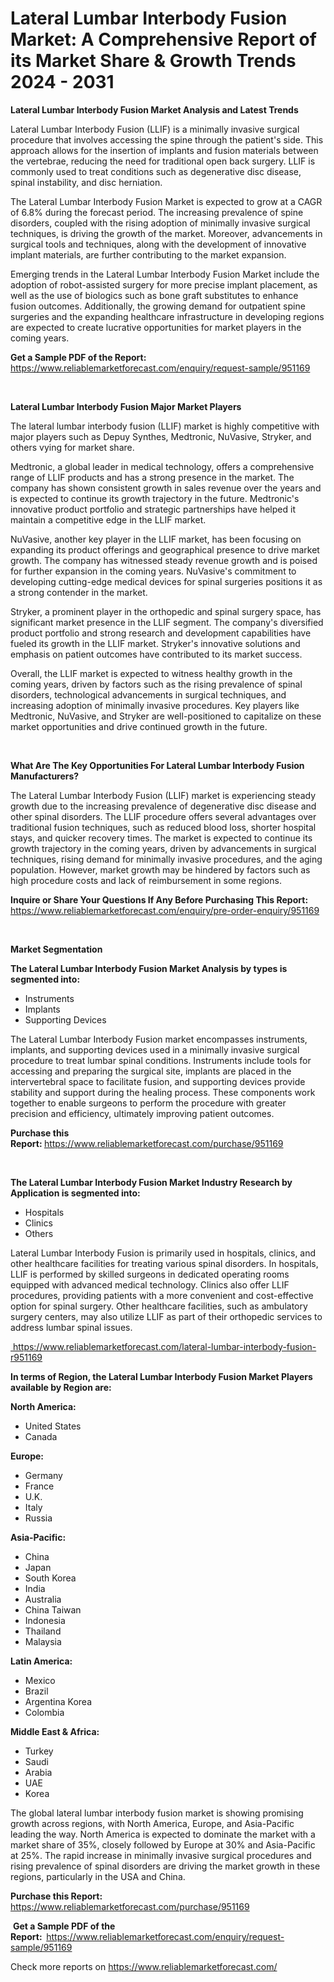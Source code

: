 <p><h1>Lateral Lumbar Interbody Fusion Market: A Comprehensive Report of its Market Share & Growth Trends 2024 - 2031</h1></p><p><strong>Lateral Lumbar Interbody Fusion Market Analysis and Latest Trends</strong></p>
<p><p>Lateral Lumbar Interbody Fusion (LLIF) is a minimally invasive surgical procedure that involves accessing the spine through the patient's side. This approach allows for the insertion of implants and fusion materials between the vertebrae, reducing the need for traditional open back surgery. LLIF is commonly used to treat conditions such as degenerative disc disease, spinal instability, and disc herniation.</p><p>The Lateral Lumbar Interbody Fusion Market is expected to grow at a CAGR of 6.8% during the forecast period. The increasing prevalence of spine disorders, coupled with the rising adoption of minimally invasive surgical techniques, is driving the growth of the market. Moreover, advancements in surgical tools and techniques, along with the development of innovative implant materials, are further contributing to the market expansion.</p><p>Emerging trends in the Lateral Lumbar Interbody Fusion Market include the adoption of robot-assisted surgery for more precise implant placement, as well as the use of biologics such as bone graft substitutes to enhance fusion outcomes. Additionally, the growing demand for outpatient spine surgeries and the expanding healthcare infrastructure in developing regions are expected to create lucrative opportunities for market players in the coming years.</p></p>
<p><strong>Get a Sample PDF of the Report:&nbsp;</strong> <a href="https://www.reliablemarketforecast.com/enquiry/request-sample/951169">https://www.reliablemarketforecast.com/enquiry/request-sample/951169</a></p>
<p>&nbsp;</p>
<p><strong>Lateral Lumbar Interbody Fusion Major Market Players</strong></p>
<p><p>The lateral lumbar interbody fusion (LLIF) market is highly competitive with major players such as Depuy Synthes, Medtronic, NuVasive, Stryker, and others vying for market share. </p><p>Medtronic, a global leader in medical technology, offers a comprehensive range of LLIF products and has a strong presence in the market. The company has shown consistent growth in sales revenue over the years and is expected to continue its growth trajectory in the future. Medtronic's innovative product portfolio and strategic partnerships have helped it maintain a competitive edge in the LLIF market.</p><p>NuVasive, another key player in the LLIF market, has been focusing on expanding its product offerings and geographical presence to drive market growth. The company has witnessed steady revenue growth and is poised for further expansion in the coming years. NuVasive's commitment to developing cutting-edge medical devices for spinal surgeries positions it as a strong contender in the market.</p><p>Stryker, a prominent player in the orthopedic and spinal surgery space, has significant market presence in the LLIF segment. The company's diversified product portfolio and strong research and development capabilities have fueled its growth in the LLIF market. Stryker's innovative solutions and emphasis on patient outcomes have contributed to its market success.</p><p>Overall, the LLIF market is expected to witness healthy growth in the coming years, driven by factors such as the rising prevalence of spinal disorders, technological advancements in surgical techniques, and increasing adoption of minimally invasive procedures. Key players like Medtronic, NuVasive, and Stryker are well-positioned to capitalize on these market opportunities and drive continued growth in the future.</p></p>
<p>&nbsp;</p>
<p><strong>What Are The Key Opportunities For Lateral Lumbar Interbody Fusion Manufacturers?</strong></p>
<p><p>The Lateral Lumbar Interbody Fusion (LLIF) market is experiencing steady growth due to the increasing prevalence of degenerative disc disease and other spinal disorders. The LLIF procedure offers several advantages over traditional fusion techniques, such as reduced blood loss, shorter hospital stays, and quicker recovery times. The market is expected to continue its growth trajectory in the coming years, driven by advancements in surgical techniques, rising demand for minimally invasive procedures, and the aging population. However, market growth may be hindered by factors such as high procedure costs and lack of reimbursement in some regions.</p></p>
<p><strong>Inquire or Share Your Questions If Any Before Purchasing This Report:</strong> <a href="https://www.reliablemarketforecast.com/enquiry/pre-order-enquiry/951169">https://www.reliablemarketforecast.com/enquiry/pre-order-enquiry/951169</a></p>
<p>&nbsp;</p>
<p><strong>Market Segmentation</strong></p>
<p><strong>The Lateral Lumbar Interbody Fusion Market Analysis by types is segmented into:</strong></p>
<p><ul><li>Instruments</li><li>Implants</li><li>Supporting Devices</li></ul></p>
<p><p>The Lateral Lumbar Interbody Fusion market encompasses instruments, implants, and supporting devices used in a minimally invasive surgical procedure to treat lumbar spinal conditions. Instruments include tools for accessing and preparing the surgical site, implants are placed in the intervertebral space to facilitate fusion, and supporting devices provide stability and support during the healing process. These components work together to enable surgeons to perform the procedure with greater precision and efficiency, ultimately improving patient outcomes.</p></p>
<p><strong>Purchase this Report:&nbsp;</strong><a href="https://www.reliablemarketforecast.com/purchase/951169">https://www.reliablemarketforecast.com/purchase/951169</a></p>
<p>&nbsp;</p>
<p><strong>The Lateral Lumbar Interbody Fusion Market Industry Research by Application is segmented into:</strong></p>
<p><ul><li>Hospitals</li><li>Clinics</li><li>Others</li></ul></p>
<p><p>Lateral Lumbar Interbody Fusion is primarily used in hospitals, clinics, and other healthcare facilities for treating various spinal disorders. In hospitals, LLIF is performed by skilled surgeons in dedicated operating rooms equipped with advanced medical technology. Clinics also offer LLIF procedures, providing patients with a more convenient and cost-effective option for spinal surgery. Other healthcare facilities, such as ambulatory surgery centers, may also utilize LLIF as part of their orthopedic services to address lumbar spinal issues.</p></p>
<p><a href="https://www.reliablemarketforecast.com/lateral-lumbar-interbody-fusion-r951169">&nbsp;https://www.reliablemarketforecast.com/lateral-lumbar-interbody-fusion-r951169</a></p>
<p><strong>In terms of Region, the Lateral Lumbar Interbody Fusion Market Players available by Region are:</strong></p>
<p>
    <p> <strong> North America: </strong>
        <ul>
            <li>United States</li>
            <li>Canada</li>
        </ul>
        </p> 
    <p> <strong> Europe: </strong>
        <ul>
            <li>Germany</li>
            <li>France</li>
            <li>U.K.</li>
            <li>Italy</li>
            <li>Russia</li>
        </ul>
        </p> 
    <p> <strong> Asia-Pacific: </strong>
        <ul>
            <li>China</li>
            <li>Japan</li>
            <li>South Korea</li>
            <li>India</li>
            <li>Australia</li>
            <li>China Taiwan</li>
            <li>Indonesia</li>
            <li>Thailand</li>
            <li>Malaysia</li>
        </ul>
        </p> 
    <p> <strong> Latin America: </strong>
        <ul>
            <li>Mexico</li>
            <li>Brazil</li>
            <li>Argentina Korea</li>
            <li>Colombia</li>
        </ul>
        </p> 
    <p> <strong> Middle East & Africa: </strong>
        <ul>
            <li>Turkey</li>
            <li>Saudi</li>
            <li>Arabia</li>
            <li>UAE</li>
            <li>Korea</li>
        </ul>
    </p>
    </p>
<p><p>The global lateral lumbar interbody fusion market is showing promising growth across regions, with North America, Europe, and Asia-Pacific leading the way. North America is expected to dominate the market with a market share of 35%, closely followed by Europe at 30% and Asia-Pacific at 25%. The rapid increase in minimally invasive surgical procedures and rising prevalence of spinal disorders are driving the market growth in these regions, particularly in the USA and China.</p></p>
<p><strong>Purchase this Report: </strong><a href="https://www.reliablemarketforecast.com/purchase/951169">https://www.reliablemarketforecast.com/purchase/951169</a></p>
<p>&nbsp;<strong>Get a Sample PDF of the Report:&nbsp;&nbsp;</strong><a href="https://www.reliablemarketforecast.com/enquiry/request-sample/951169">https://www.reliablemarketforecast.com/enquiry/request-sample/951169</a></p>
<p><strong></strong></p>
<p>Check more reports on <a href="https://www.reliablemarketforecast.com/">https://www.reliablemarketforecast.com/</a></p>